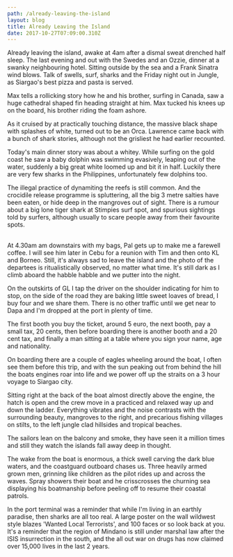 ```yaml
---
path: /already-leaving-the-island
layout: blog
title: Already Leaving the Island
date: 2017-10-27T07:09:00.310Z
---
```

Already leaving the island, awake at 4am after a dismal sweat drenched half sleep. The last evening and out with the Swedes and an Ozzie, dinner at a swanky neighbouring hotel. Sitting outside by the sea and a Frank Sinatra wind blows. Talk of swells, surf, sharks and the Friday night out in Jungle, as Siargao's best pizza and pasta is served. 

Max tells a rollicking story how he and his brother, surfing in Canada, saw a huge cathedral shaped fin heading straight at him. Max tucked his knees up on the board, his brother riding the foam ashore. 

As it cruised by at practically touching distance, the massive black shape with splashes of white, turned out to be an Orca. Lawrence came back with a bunch of shark stories, although not the grisliest he had earlier recounted. 

Today's main dinner story was about a whitey. While surfing on the gold coast he saw a baby dolphin was swimming evasively, leaping out of the water, suddenly a big great white loomed up and bit it in half. Luckily there are very few sharks in the Philippines, unfortunately few dolphins too.

 The illegal practice of dynamiting the reefs is still common. And the crocidile release programme is spluttering, all the big 3 metre salties have been eaten, or hide deep in the mangroves out of sight. There is a rumour about a big lone tiger shark at Stimpies surf spot, and spurious sightings told by surfers, although usually to scare people away from their favourite spots.

\
At 4.30am am downstairs with my bags, Pal gets up to make me a farewell coffee. I will see him later in Cebu for a reunion with Tim and then onto KL and Borneo. Still, it's always sad to leave the island and the photo of the departees is ritualistically observed, no matter what time. It's still dark as I climb aboard the habble habble and we putter into the night. 

On the outskirts of GL I tap the driver on the shoulder indicating for him to stop, on the side of the road they are baking little sweet loaves of bread, I buy four and we share them. There is no other traffic until we get near to Dapa and I'm dropped at the port in plenty of time. 

The first booth you buy the ticket, around 5 euro, the next booth, pay a small tax, 20 cents, then before boarding there is another booth and a 20 cent tax, and finally a man sitting at a table where you sign your name, age and nationality.

On boarding there are a couple of eagles wheeling around the boat, I often see them before this trip, and with the sun peaking out from behind the hill the boats engines roar into life and we power off up the straits on a 3 hour voyage to Siargao city. 

Sitting right at the back of the boat almost directly above the engine, the hatch is open and the crew move in a practiced and relaxed way up and down the ladder. Everything vibrates and the noise contrasts with the surrounding beauty, mangroves to the right, and precarious fishing villages on stilts, to the left jungle clad hillsides and tropical beaches. 

The sailors lean on the balcony and smoke, they have seen it a million times and still they watch the islands fall away deep in thought.

The wake from the boat is enormous, a thick swell carving the dark blue waters, and the coastguard outboard chases us. Three heavily armed grown men, grinning like children as the pilot rides up and across the waves. Spray showers their boat and he crisscrosses the churning sea displaying his boatmanship before peeling off to resume their coastal patrols.

 In the port terminal was a reminder that while I'm living in an earthly paradise, then sharks are all too real. A large poster on the wall wildwest style blazes 'Wanted Local Terrorists', and 100 faces or so look back at you. It's a reminder that the region of Mindano is still under marshal law after the ISIS insurrection in the south, and the all out war on drugs has now claimed over 15,000 lives in the last 2 years.
